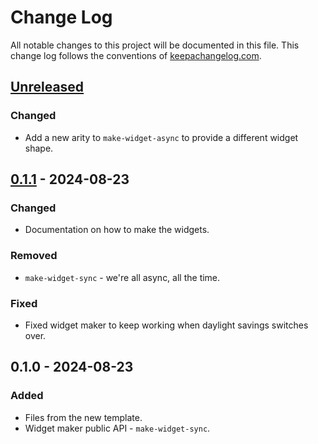 # Change Log
All notable changes to this project will be documented in this file. This change log follows the conventions of [keepachangelog.com](http://keepachangelog.com/).

## [Unreleased]
### Changed
- Add a new arity to `make-widget-async` to provide a different widget shape.

## [0.1.1] - 2024-08-23
### Changed
- Documentation on how to make the widgets.

### Removed
- `make-widget-sync` - we're all async, all the time.

### Fixed
- Fixed widget maker to keep working when daylight savings switches over.

## 0.1.0 - 2024-08-23
### Added
- Files from the new template.
- Widget maker public API - `make-widget-sync`.

[Unreleased]: https://github.com/quickstart/quickstart/compare/0.1.1...HEAD
[0.1.1]: https://github.com/quickstart/quickstart/compare/0.1.0...0.1.1
